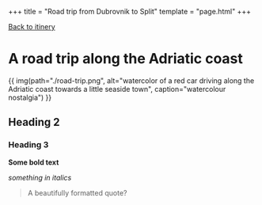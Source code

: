 +++
title = "Road trip from Dubrovnik to Split"
template = "page.html"
+++

[Back to itinery](../)

# A road trip along the Adriatic coast

{{ img(path="./road-trip.png",
       alt="watercolor of a red car driving along the Adriatic coast towards a little seaside town",
       caption="watercolour nostalgia") }}

## Heading 2

### Heading 3

**Some bold text**

*something in italics*

>A beautifully formatted quote?
